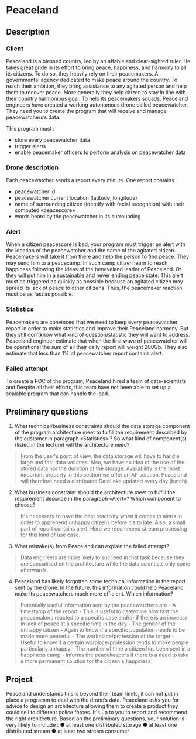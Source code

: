 
# Peaceland 

## Description

### Client

Peaceland is a blessed country, led by an affable and clear-sighted ruler. He takes great pride in its effort to bring peace, happiness, and harmony to all its citizens.
To do so, they heavily rely on their peacemakers. A governmental agency
dedicated to make peace around the country. To reach their ambition, they bring assistance to any agitated person and help them to recover peace. More generally they help citizen to stay in line with their country harmonious goal. To help its peacemakers squads, Peaceland engineers have created a working autonomous drone called peacewatcher.
They need you to create the program that will receive and manage peacewatchers’s data.

This program must :
- store every peacewatcher data
- trigger alerts
- enable peacemaker officers to perform analysis on peacewatcher data


### Drone description

Each peacewatcher sends a report every minute.
One report contains
- peacewatcher id
- peacewatcher current location (latitude, longitude)
- name of surrounding citizen (identify with facial recognition) with their computed «peacescore»
- words heard by the peacewatcher in its surrounding


### Alert

When a citizen peacescore is bad, your program must trigger an alert with the location of the peacewatcher and the name of the agitated citizen.
Peacemakers will take it from there and help the person to find peace.
They may send him to a peacecamp. In such camp citizen learn to reach
happiness following the ideas of the beneveland leader of Peaceland. Or they will put him in a sustainable and never ending peace state.
This alert must be triggered as quickly as possible because an agitated citizen may spread its lack of peace to other citizens. Thus, the peacemaker reaction must be as fast as possible.


### Statistics

Peacemakers are convinced that we need to keep every peacewatcher report in order to make statistics and improve their Peaceland harmony. But they still don’tknow what kind of question/statistic they will want to address. Peaceland engineer estimate that when the first wave of peacewatcher will be operational the sum of all their daily report will weight 200Gb.
They also estimate that less than 1% of peacewatcher report contains alert.

### Failed attempt

To create a POC of the program, Peaceland hired a team of data-scientists and
Despite all their efforts, this team have not been able to set up a scalable
program that can handle the load.


## Preliminary questions

1) What technical/business constraints should the data storage component of the program architecture meet to fulfill the requirement described by the customer in paragraph «Statistics» ?
So what kind of component(s) (listed in the lecture) will the architecture need?

> From the user's point of view, the data storage will have to handle large and fast data volumes. Also, we have no idea of ​​the use of the stored data nor the duration of the storage. Availability is the most important property in this section we offer an AP solution. Peaceland will therefore need a distributed DataLake updated every day (batch).


2) What business constraint should the architecture meet to fulfill the requirement describe in the paragraph «Alert»? Which component to choose?

> It's necessary to have the best reactivity when it comes to alerts in order to apprehend unhappy citizens before it's to late. Also, a small part of report contains alert. Here we recommend stream processing for this kind of use case.

3) What mistake(s) from Peaceland can explain the failed attempt?

> Data engineers are more likely to succeed in that task because they are specialised on the architecture while the data scientists only come afterwards.

4) Peaceland has likely forgotten some technical information in the report sent by the drone. In the future, this information could help Peaceland make its peacewatchers much more efficient. Which information?

> Potentially useful information sent by the peacewatchers are
    - A timestamp of the report - This is useful to determine how fast the peacemakers reacted to a specific case and/or if there is an increase in lack of peace at a specific time in the day
    - The gender of the unhappy citizen - Again to know if a specific population needs to be made more peaceful
    - The workplace/profession of the target - Useful to know if a certain worplace/profession tends to make people particularly unhappy
    - The number of time a citizen has been sent in a happiness camp - Informs the peacekeepers if there is a need to take a more permanent solution for the citizen's happiness

## Project

Peaceland understands this is beyond their team limits, it can not put in place a programm to
deal with the drone’s data. Peaceland asks you for advice to design an architecture allowing
them to create a product they could sell to different police forces.
It's up to you to report and recommend the right architecture.
Based on the preliminary questions, your solution is very likely to include :
● at least one distributed storage
● at least one distributed stream
● at least two stream consumer
